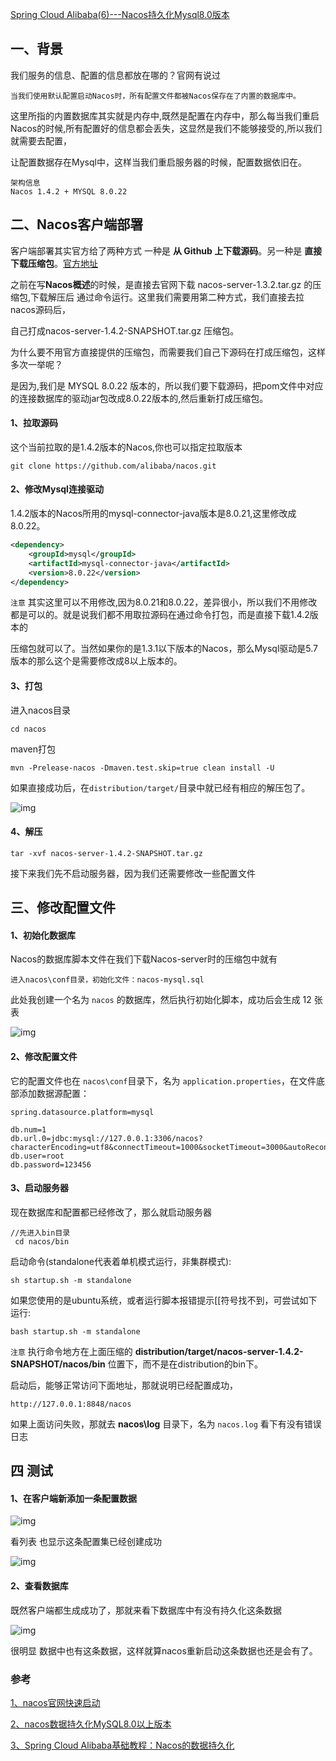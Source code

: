 [Spring Cloud Alibaba(6)---Nacos持久化Mysql8.0版本](https://www.cnblogs.com/qdhxhz/p/14701077.html)

##  一、背景

我们服务的信息、配置的信息都放在哪的？官网有说过

```
当我们使用默认配置启动Nacos时，所有配置文件都被Nacos保存在了内置的数据库中。
```

这里所指的内置数据库其实就是内存中,既然是配置在内存中，那么每当我们重启Nacos的时候,所有配置好的信息都会丢失，这显然是我们不能够接受的,所以我们就需要去配置，

让配置数据存在Mysql中，这样当我们重启服务器的时候，配置数据依旧在。

```
架构信息
Nacos 1.4.2 + MYSQL 8.0.22
```



## 二、Nacos客户端部署

客户端部署其实官方给了两种方式 一种是 **从 Github 上下载源码**。另一种是 **直接下载压缩包**。[官方地址](https://nacos.io/zh-cn/docs/quick-start.html)

之前在写**Nacos概述**的时候，是直接去官网下载 nacos-server-1.3.2.tar.gz 的压缩包,下载解压后 通过命令运行。这里我们需要用第二种方式，我们直接去拉nacos源码后，

自己打成nacos-server-1.4.2-SNAPSHOT.tar.gz 压缩包。

为什么要不用官方直接提供的压缩包，而需要我们自己下源码在打成压缩包，这样多次一举呢？

是因为,我们是 MYSQL 8.0.22 版本的，所以我们要下载源码，把pom文件中对应的连接数据库的驱动jar包改成8.0.22版本的,然后重新打成压缩包。

#### 1、拉取源码

这个当前拉取的是1.4.2版本的Nacos,你也可以指定拉取版本

```
git clone https://github.com/alibaba/nacos.git
```

#### 2、修改Mysql连接驱动

1.4.2版本的Nacos所用的mysql-connector-java版本是8.0.21,这里修改成 8.0.22。

```xml
<dependency>
    <groupId>mysql</groupId>
    <artifactId>mysql-connector-java</artifactId>
    <version>8.0.22</version>
</dependency>
```

`注意` 其实这里可以不用修改,因为8.0.21和8.0.22，差异很小，所以我们不用修改都是可以的。就是说我们都不用取拉源码在通过命令打包，而是直接下载1.4.2版本的

压缩包就可以了。当然如果你的是1.3.1以下版本的Nacos，那么Mysql驱动是5.7版本的那么这个是需要修改成8以上版本的。

#### 3、打包

进入nacos目录

```
cd nacos
```

maven打包

```
mvn -Prelease-nacos -Dmaven.test.skip=true clean install -U 
```

如果直接成功后，在`distribution/target/`目录中就已经有相应的解压包了。

![img](https://img2020.cnblogs.com/blog/1090617/202104/1090617-20210425165942509-1317315050.jpg)

#### 4、解压

```
tar -xvf nacos-server-1.4.2-SNAPSHOT.tar.gz
```

接下来我们先不启动服务器，因为我们还需要修改一些配置文件



## 三、修改配置文件 

#### 1、初始化数据库

Nacos的数据库脚本文件在我们下载Nacos-server时的压缩包中就有

```
进入nacos\conf目录，初始化文件：nacos-mysql.sql
```

此处我创建一个名为 `nacos` 的数据库，然后执行初始化脚本，成功后会生成 12 张表

![img](https://img2020.cnblogs.com/blog/1090617/202104/1090617-20210425170003966-2078895594.jpg)

#### 2、修改配置文件

它的配置文件也在 `nacos\conf`目录下，名为 `application.properties`，在文件底部添加数据源配置：

```properties
spring.datasource.platform=mysql

db.num=1
db.url.0=jdbc:mysql://127.0.0.1:3306/nacos?characterEncoding=utf8&connectTimeout=1000&socketTimeout=3000&autoReconnect=true
db.user=root
db.password=123456
```

#### 3、启动服务器

现在数据库和配置都已经修改了，那么就启动服务器

```
//先进入bin目录
 cd nacos/bin
```

启动命令(standalone代表着单机模式运行，非集群模式):

```
sh startup.sh -m standalone
```

如果您使用的是ubuntu系统，或者运行脚本报错提示[[符号找不到，可尝试如下运行:

```
bash startup.sh -m standalone
```

`注意` 执行命令地方在上面压缩的 **distribution/target/nacos-server-1.4.2-SNAPSHOT/nacos/bin** 位置下，而不是在distribution的bin下。

启动后，能够正常访问下面地址，那就说明已经配置成功，

```
http://127.0.0.1:8848/nacos
```

如果上面访问失败，那就去 **nacos\log** 目录下，名为 `nacos.log` 看下有没有错误日志



## 四 测试 

#### 1、在客户端新添加一条配置数据

![img](https://img2020.cnblogs.com/blog/1090617/202104/1090617-20210425170018354-51590324.jpg)

看列表 也显示这条配置集已经创建成功

![img](https://img2020.cnblogs.com/blog/1090617/202104/1090617-20210425170027635-1369477320.jpg)

#### 2、查看数据库

既然客户端都生成成功了，那就来看下数据库中有没有持久化这条数据

![img](https://img2020.cnblogs.com/blog/1090617/202104/1090617-20210425170037106-2141209251.jpg)

很明显 数据中也有这条数据，这样就算nacos重新启动这条数据也还是会有了。



###   参考

[1、nacos官网快速启动](https://nacos.io/zh-cn/docs/quick-start.html)

[2、nacos数据持久化MySQL8.0以上版本](https://www.jianshu.com/p/990146986e30)

[3、Spring Cloud Alibaba基础教程：Nacos的数据持久化](https://www.cnblogs.com/larscheng/p/11422909.html)